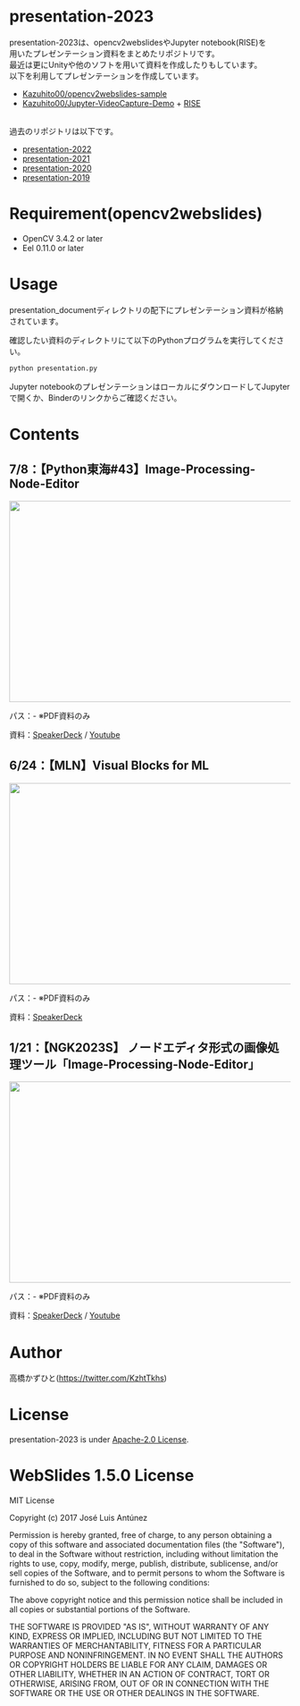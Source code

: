 # presentation-2023
presentation-2023は、opencv2webslidesやJupyter notebook(RISE)を<br>用いたプレゼンテーション資料をまとめたリポジトリです。<br>
最近は更にUnityや他のソフトを用いて資料を作成したりもしています。<br>
以下を利用してプレゼンテーションを作成しています。
* [Kazuhito00/opencv2webslides-sample](https://github.com/Kazuhito00/opencv2webslides-sample)
* [Kazuhito00/Jupyter-VideoCapture-Demo](https://github.com/Kazuhito00/Jupyter-VideoCapture-Demo) + [RISE](https://rise.readthedocs.io/en/stable/)<br><br>

過去のリポジトリは以下です。
* [presentation-2022](https://github.com/Kazuhito00/presentation-2022)
* [presentation-2021](https://github.com/Kazuhito00/presentation-2021)
* [presentation-2020](https://github.com/Kazuhito00/presentation-2020)
* [presentation-2019](https://github.com/Kazuhito00/presentation-2019)

# Requirement(opencv2webslides)
 
* OpenCV 3.4.2 or later
* Eel 0.11.0 or later
 
# Usage
 
presentation_documentディレクトリの配下にプレゼンテーション資料が格納されています。

確認したい資料のディレクトリにて以下のPythonプログラムを実行してください。
 
```bash
python presentation.py
```

Jupyter notebookのプレゼンテーションはローカルにダウンロードしてJupyterで開くか、Binderのリンクからご確認ください。

# Contents
## 7/8：【Python東海#43】Image-Processing-Node-Editor
<img src="https://github.com/Kazuhito00/presentation-2023/assets/37477845/f088eae8-1979-46f7-8917-b9f0f8ce2957" width="640px" height="360px">

パス：- ※PDF資料のみ

資料：[SpeakerDeck](https://speakerdeck.com/kazuhitotakahashi/pythondong-hai-number-43-image-processing-node-editor) / [Youtube](https://www.youtube.com/watch?v=WxBc3fEtyog)

## 6/24：【MLN】Visual Blocks for ML
<img src="https://github.com/Kazuhito00/presentation-2023/assets/37477845/f9321bb2-9879-4436-a6b7-db4becc7b86c" width="640px" height="360px">

パス：- ※PDF資料のみ

資料：[SpeakerDeck](https://speakerdeck.com/kazuhitotakahashi/mln-visual-blocks-for-ml)

## 1/21：【NGK2023S】 ノードエディタ形式の画像処理ツール「Image-Processing-Node-Editor」
<img src="https://user-images.githubusercontent.com/37477845/213899233-59097c8f-1f7e-45a5-bfe0-ed07c497f391.png" width="640px" height="360px">

パス：- ※PDF資料のみ

資料：[SpeakerDeck](https://speakerdeck.com/kazuhitotakahashi/ngk2023s-image-processing-node-editor) / [Youtube](https://youtu.be/Ohi3sqEnP8g)

# Author
高橋かずひと(https://twitter.com/KzhtTkhs)
 
# License 
presentation-2023 is under [Apache-2.0 License](LICENSE).

# WebSlides 1.5.0 License 
MIT License

Copyright (c) 2017 José Luis Antúnez

Permission is hereby granted, free of charge, to any person obtaining a copy
of this software and associated documentation files (the "Software"), to deal
in the Software without restriction, including without limitation the rights
to use, copy, modify, merge, publish, distribute, sublicense, and/or sell
copies of the Software, and to permit persons to whom the Software is
furnished to do so, subject to the following conditions:

The above copyright notice and this permission notice shall be included in all
copies or substantial portions of the Software.

THE SOFTWARE IS PROVIDED "AS IS", WITHOUT WARRANTY OF ANY KIND, EXPRESS OR
IMPLIED, INCLUDING BUT NOT LIMITED TO THE WARRANTIES OF MERCHANTABILITY,
FITNESS FOR A PARTICULAR PURPOSE AND NONINFRINGEMENT. IN NO EVENT SHALL THE
AUTHORS OR COPYRIGHT HOLDERS BE LIABLE FOR ANY CLAIM, DAMAGES OR OTHER
LIABILITY, WHETHER IN AN ACTION OF CONTRACT, TORT OR OTHERWISE, ARISING FROM,
OUT OF OR IN CONNECTION WITH THE SOFTWARE OR THE USE OR OTHER DEALINGS IN THE
SOFTWARE.
